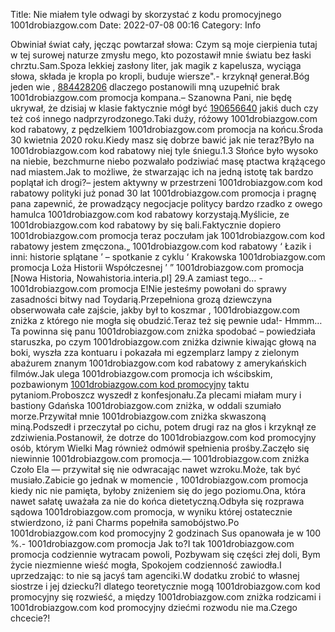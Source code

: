 Title: Nie miałem tyle odwagi by skorzystać z kodu promocyjnego 1001drobiazgow.com
Date: 2022-07-08 00:16
Category: Info

Obwiniał świat cały, jęcząc powtarzał słowa: Czym są moje cierpienia tutaj w tej surowej naturze zmysłu mego, kto pozostawił mnie światu bez łaski chrztu.Sam.Spoza lekkiej zasłony liter, jak magik z kapelusza, wyciąga słowa, składa je kropla po kropli, buduje wiersze".- krzyknął generał.Bóg jeden wie , [884428206](https://telinfo.co/pl/numer/884428206/) dlaczego postanowili mną uzupełnić brak 1001drobiazgow.com promocja kompana.– Szanowna Pani, nie będę ukrywał, że dzisiaj w klasie faktycznie mógł być [190656640](https://telinfo.co/fr/numero/serie/190/65/66/) jakiś duch czy też coś innego nadprzyrodzonego.Taki duży, różowy 1001drobiazgow.com kod rabatowy, z pędzelkiem 1001drobiazgow.com promocja na końcu.Środa 30 kwietnia 2020 roku.Kiedy masz się dobrze bawić jak nie teraz?Było na 1001drobiazgow.com kod rabatowy niej tyle śniegu.1.3 Słońce było wysoko na niebie, bezchmurne niebo pozwalało podziwiać masę ptactwa krążącego nad miastem.Jak to możliwe, że stwarzając ich na jedną istotę tak bardzo poplątał ich drogi?– jestem aktywny w przestrzeni 1001drobiazgow.com kod rabatowy polityki już ponad 30 lat 1001drobiazgow.com promocja i pragnę pana zapewnić, że prowadzący negocjacje politycy bardzo rzadko z owego hamulca 1001drobiazgow.com kod rabatowy korzystają.Myślicie, ze 1001drobiazgow.com kod rabatowy by się bali.Faktycznie dopiero 1001drobiazgow.com promocja teraz poczułam jak 1001drobiazgow.com kod rabatowy jestem zmęczona.„ 1001drobiazgow.com kod rabatowy ‘ Łazik i inni: historie splątane ’ – spotkanie z cyklu ‘ Krakowska 1001drobiazgow.com promocja Loża Historii Współczesnej ’ ” 1001drobiazgow.com promocja [Nowa Historia, Nowahistoria.interia.pl] 29.A zamiast tego… - 1001drobiazgow.com promocja E!Nie jesteśmy powołani do sprawy zasadności bitwy nad Toydarią.Przepełniona grozą dziewczyna obserwowała całe zajście, jakby był to koszmar , 1001drobiazgow.com zniżka z którego nie mogła się obudzić.Teraz też się pewnie uda!- Hmmm… Ta powinna się panu 1001drobiazgow.com zniżka spodobać – powiedziała staruszka, po czym 1001drobiazgow.com zniżka dziwnie kiwając głową na boki, wyszła zza kontuaru i pokazała mi egzemplarz lampy z zielonym abażurem znanym 1001drobiazgow.com kod rabatowy z amerykańskich filmów.Jak ulega 1001drobiazgow.com promocja ich wścibskim, pozbawionym [1001drobiazgow.com kod promocyjny](https://promki.pl/kody-rabatowe/1001drobiazgowcom) taktu pytaniom.Proboszcz wyszedł z konfesjonału.Za plecami miałam mury i bastiony Gdańska 1001drobiazgow.com zniżka, w oddali szumiało morze.Przywitał mnie 1001drobiazgow.com zniżka skwaszoną miną.Podszedł i przeczytał po cichu, potem drugi raz na głos i krzyknął ze zdziwienia.Postanowił, że dotrze do 1001drobiazgow.com kod promocyjny osób, którym Wielki Mag również odmówił spełnienia prośby.Zaczęło się niewinnie 1001drobiazgow.com promocja.— 1001drobiazgow.com zniżka Czoło Ela — przywitał się nie odwracając nawet wzroku.Może, tak być musiało.Zabicie go jednak w momencie , 1001drobiazgow.com promocja kiedy nic nie pamięta, byłoby zniżeniem się do jego poziomu.Ona, która nawet sałatę uważała za nie do końca dietetyczną.Odbyła się rozprawa sądowa 1001drobiazgow.com promocja, w wyniku której ostatecznie stwierdzono, iż pani Charms popełniła samobójstwo.Po 1001drobiazgow.com kod promocyjny 2 godzinach Sus opanowała je w 100 %.- 1001drobiazgow.com promocja Jak to?I tak 1001drobiazgow.com promocja codziennie wytracam powoli, Pozbywam się części złej doli, Bym życie niezmienne wieść mogła, Spokojem codzienność zawiodła.I uprzedzając: to nie są jacyś tam agenciki.W dodatku zrobić to własnej siostrze i jej dziecku?I dlatego teoretycznie mogą 1001drobiazgow.com kod promocyjny się rozwieść, a między 1001drobiazgow.com zniżka rodzicami i 1001drobiazgow.com kod promocyjny dziećmi rozwodu nie ma.Czego chcecie?!

